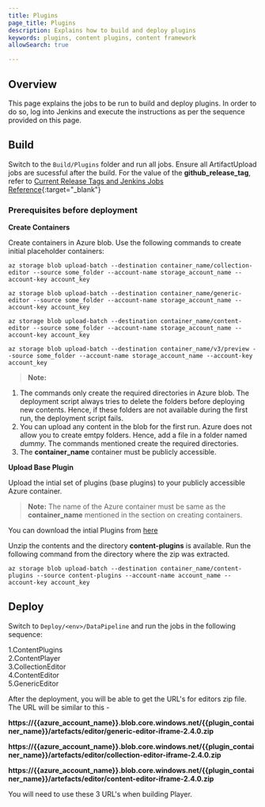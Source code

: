 ```yaml
---
title: Plugins
page_title: Plugins
description: Explains how to build and deploy plugins
keywords: plugins, content plugins, content framework 
allowSearch: true

---
```


## Overview
This page explains the jobs to be run to build and deploy plugins. In order to do so, log into Jenkins and execute the instructions as per the sequence provided on this page.

## Build

Switch to the `Build/Plugins` folder and run all jobs. Ensure all ArtifactUpload jobs are sucessful after the build. For the value of the **github_release_tag**, refer to [Current Release Tags and Jenkins Jobs Reference](developer-docs/server-installation/current_release_tags_n_jenkins_jobs){:target="_blank"}

### Prerequisites before deployment

**Create Containers**

Create containers in Azure blob. Use the following commands to create initial placeholder containers:

```
az storage blob upload-batch --destination container_name/collection-editor --source some_folder --account-name storage_account_name --account-key account_key

az storage blob upload-batch --destination container_name/generic-editor --source some_folder --account-name storage_account_name --account-key account_key

az storage blob upload-batch --destination container_name/content-editor --source some_folder --account-name storage_account_name --account-key account_key

az storage blob upload-batch --destination container_name/v3/preview --source some_folder --account-name storage_account_name --account-key account_key
```

> **Note:**
1. The commands only create the required directories in Azure blob. The deployment script always tries to delete the folders before deploying new contents. Hence, if these folders are not available during the first run, the deployment script fails.
2. You can upload any content in the blob for the first run. Azure does not allow you to create emtpy folders. Hence, add a file in a folder named *dummy*. The commands mentioned create the required directories.
3. The **container_name** container must be publicly accessible.


**Upload Base Plugin**

Upload the intial set of plugins (base plugins) to your publicly accessible Azure container. 
> **Note:** The name of the Azure container must be same as the **container_name** mentioned in the section on creating containers.

You can download the intial Plugins from [here](https://sunbirdpublic.blob.core.windows.net/installation/content-plugins.zip)

Unzip the contents and the directory **content-plugins** is available. Run the following command from the directory where the zip was extracted.

```
az storage blob upload-batch --destination container_name/content-plugins --source content-plugins --account-name account_name --account-key account_key
```

## Deploy

Switch to `Deploy/<env>/DataPipeline` and run the jobs in the following sequence:

1.ContentPlugins  
2.ContentPlayer  
3.CollectionEditor  
4.ContentEditor  
5.GenericEditor  

After the deployment, you will be able to get the URL's for editors zip file. The URL will be similar to this - 

**https://{{azure_account_name}}.blob.core.windows.net/{{plugin_container_name}}/artefacts/editor/generic-editor-iframe-2.4.0.zip**

**https://{{azure_account_name}}.blob.core.windows.net/{{plugin_container_name}}/artefacts/editor/collection-editor-iframe-2.4.0.zip**

**https://{{azure_account_name}}.blob.core.windows.net/{{plugin_container_name}}/artefacts/editor/content-editor-iframe-2.4.0.zip**

You will need to use these 3 URL's when building Player.
